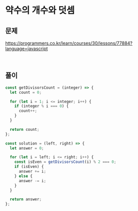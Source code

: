 # 약수의 개수와 덧셈

## 문제

https://programmers.co.kr/learn/courses/30/lessons/77884?language=javascript

<br />

## 풀이

```javascript
const getDivisorsCount = (integer) => {
  let count = 0;

  for (let i = 1; i <= integer; i++) {
    if (integer % i === 0) {
      count++;
    }
  }

  return count;
};

const solution = (left, right) => {
  let answer = 0;

  for (let i = left; i <= right; i++) {
    const isEven = getDivisorsCount(i) % 2 === 0;
    if (isEven) {
      answer += i;
    } else {
      answer -= i;
    }
  }

  return answer;
};
```
